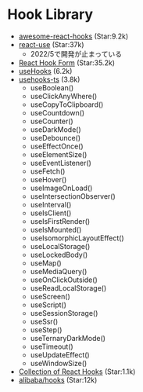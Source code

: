 # Hook Library

- [awesome-react-hooks](https://github.com/rehooks/awesome-react-hooks) (Star:9.2k)
- [react-use](https://github.com/streamich/react-use) (Star:37k)
  - 2022/5で開発が止まっている
- [React Hook Form](https://react-hook-form.com/) (Star:35.2k)
- [useHooks](https://usehooks.com/) (6.2k)
- [usehooks-ts](https://usehooks-ts.com/) (3.8k)
  - useBoolean()
  - useClickAnyWhere()
  - useCopyToClipboard()
  - useCountdown()
  - useCounter()
  - useDarkMode()
  - useDebounce()
  - useEffectOnce()
  - useElementSize()
  - useEventListener()
  - useFetch()
  - useHover()
  - useImageOnLoad()
  - useIntersectionObserver()
  - useInterval()
  - useIsClient()
  - useIsFirstRender()
  - useIsMounted()
  - useIsomorphicLayoutEffect()
  - useLocalStorage()
  - useLockedBody()
  - useMap()
  - useMediaQuery()
  - useOnClickOutside()
  - useReadLocalStorage()
  - useScreen()
  - useScript()
  - useSessionStorage()
  - useSsr()
  - useStep()
  - useTernaryDarkMode()
  - useTimeout()
  - useUpdateEffect()
  - useWindowSize()
- [Collection of React Hooks](https://nikgraf.github.io/react-hooks/) (Star:1.1k)
- [alibaba/hooks](https://github.com/alibaba/hooks) (Star:12k)

